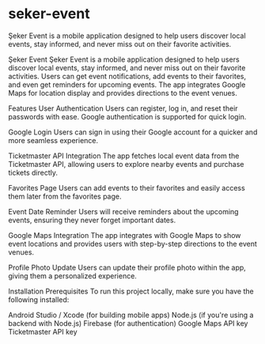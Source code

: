 # seker-event
Şeker Event is a mobile application designed to help users discover local events, stay informed, and never miss out on their favorite activities.

Şeker Event
Şeker Event is a mobile application designed to help users discover local events, stay informed, and never miss out on their favorite activities. Users can get event notifications, add events to their favorites, and even get reminders for upcoming events. The app integrates Google Maps for location display and provides directions to the event venues.

Features
User Authentication
Users can register, log in, and reset their passwords with ease. Google authentication is supported for quick login.

Google Login
Users can sign in using their Google account for a quicker and more seamless experience.

Ticketmaster API Integration
The app fetches local event data from the Ticketmaster API, allowing users to explore nearby events and purchase tickets directly.

Favorites Page
Users can add events to their favorites and easily access them later from the favorites page.

Event Date Reminder
Users will receive reminders about the upcoming events, ensuring they never forget important dates.

Google Maps Integration
The app integrates with Google Maps to show event locations and provides users with step-by-step directions to the event venues.

Profile Photo Update
Users can update their profile photo within the app, giving them a personalized experience.

Installation
Prerequisites
To run this project locally, make sure you have the following installed:

Android Studio / Xcode (for building mobile apps)
Node.js (if you're using a backend with Node.js)
Firebase (for authentication)
Google Maps API key
Ticketmaster API key

